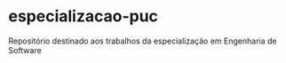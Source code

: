 # especializacao-puc

Repositório destinado aos trabalhos da especialização em Engenharia de Software
